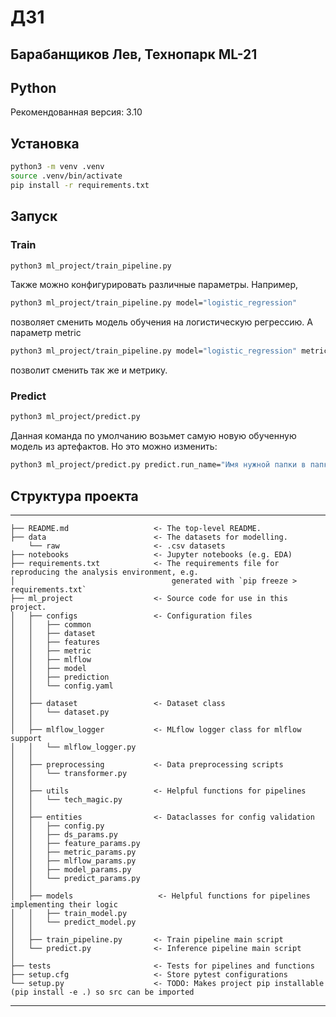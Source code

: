 # ДЗ1

## Барабанщиков Лев, Технопарк ML-21

## Python

Рекомендованная версия: 3.10

## Установка

```bash
python3 -m venv .venv
source .venv/bin/activate
pip install -r requirements.txt
```

## Запуск

### Train

```bash
python3 ml_project/train_pipeline.py
```

Также можно конфигурировать различные параметры. Например,

```bash
python3 ml_project/train_pipeline.py model="logistic_regression" 
```

позволяет сменить модель обучения на логистическую регрессию. А параметр metric

```bash
python3 ml_project/train_pipeline.py model="logistic_regression" metric="roc_auc"
```

позволит сменить так же и метрику.

### Predict

```bash
python3 ml_project/predict.py
```

Данная команда по умолчанию возьмет самую новую обученную модель из артефактов. Но это можно изменить:

```bash
python3 ml_project/predict.py predict.run_name="Имя нужной папки в папке outputs"
```

## Структура проекта

------------

    ├── README.md                   <- The top-level README.
    ├── data                        <- The datasets for modelling.
        └── raw                     <- .csv datasets
    ├── notebooks                   <- Jupyter notebooks (e.g. EDA)
    ├── requirements.txt            <- The requirements file for reproducing the analysis environment, e.g.
    │                                   generated with `pip freeze > requirements.txt`
    ├── ml_project                  <- Source code for use in this project.
    │   ├── configs                 <- Configuration files
    │   │   ├── common
    │   │   ├── dataset         
    │   │   ├── features   
    │   │   ├── metric    
    │   │   ├── mlflow
    │   │   ├── model
    │   │   ├── prediction
    │   │   └── config.yaml
    │   │
    │   ├── dataset                 <- Dataset class
    │   │   └── dataset.py
    │   │
    │   ├── mlflow_logger           <- MLflow logger class for mlflow support
    │   │   └── mlflow_logger.py
    │   │ 
    │   ├── preprocessing           <- Data preprocessing scripts
    │   │   └── transformer.py
    │   │
    │   ├── utils                   <- Helpful functions for pipelines
    │   │   └── tech_magic.py
    │   │
    │   ├── entities                <- Dataclasses for config validation
    │   │   ├── config.py
    │   │   ├── ds_params.py
    │   │   ├── feature_params.py
    │   │   ├── metric_params.py
    │   │   ├── mlflow_params.py
    │   │   ├── model_params.py
    │   │   └── predict_params.py
    │   │
    │   ├── models                   <- Helpful functions for pipelines implementing their logic
    │   │   ├── train_model.py
    │   │   └── predict_model.py
    │   │
    │   ├── train_pipeline.py       <- Train pipeline main script
    │   └── predict.py              <- Inference pipeline main script
    │
    ├── tests                       <- Tests for pipelines and functions
    ├── setup.cfg                   <- Store pytest configurations
    └── setup.py                    <- TODO: Makes project pip installable (pip install -e .) so src can be imported

--------